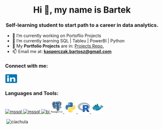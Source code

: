<h1 align="center">Hi 👋, my name is Bartek</h1>
<h3 align="center">Self-learning student to start path to a career in data analytics.</h3>

- 🔭 I’m currently working on Portoflio Projects
- 🌱 I’m currently learning SQL | Tableu | PowerBI | Python
- 🌱 My **Portfolio Projects** are in: [Projects Repo.](https://github.com/Ciachula/Portfolio)
- 📫 Email me at: **kasperczak.bartosz@gmail.com**


<h3 align="left">Connect with me:</h3>
<p align="left">
<a href="https://linkedin.com/in/bartosz-kasperczak-6866231b0" target="blank"><img align="center" src="https://raw.githubusercontent.com/devicons/devicon/master/icons/linkedin/linkedin-original.svg" alt="ciachula" height="30" width="40" /></a>
</p>

<h3 align="left">Languages and Tools:</h3>
<p align="left"> 
<a href="https://powerbi.microsoft.com/en-au/" target="_blank"> <img src="https://www.vectorlogo.zone/logos/microsoft_powerbi/microsoft_powerbi-ar21.svg" alt="mssql" width="60" height="40"/> </a> 
<a href="https://www.microsoft.com/en-us/sql-server" target="_blank"> <img src="https://www.svgrepo.com/show/303229/microsoft-sql-server-logo.svg" alt="mssql" width="40" height="40"/> </a> 
<a href="https://docs.microsoft.com/en-us/office/vba/library-reference/concepts/getting-started-with-vba-in-office" target="_blank"> <img src="https://www.vectorlogo.zone/logos/microsoft_vb/microsoft_vb-ar21.svg" alt="bi" width="60" height="40"/> </a> 
<a href="https://www.postgresql.org" target="_blank"> <img src="https://raw.githubusercontent.com/devicons/devicon/master/icons/postgresql/postgresql-original-wordmark.svg" alt="postgresql" width="40" height="40"/> </a> 
<a href="https://www.python.org" target="_blank"> <img src="https://raw.githubusercontent.com/devicons/devicon/master/icons/python/python-original.svg" alt="python" width="40" height="40"/> </a>
<a href="https://www.r-project.org" target="_blank"> <img src="https://raw.githubusercontent.com/devicons/devicon/master/icons/r/r-original.svg" alt="r" width="40" height="40"/> </a>
<a href="https://www.docker.com" target="_blank"> <img src="https://raw.githubusercontent.com/devicons/devicon/master/icons/docker/docker-original.svg" alt="docker" width="40" height="40"/> </a>
</p>


<p>&nbsp;<img align="center" src="https://github-readme-stats.vercel.app/api?username=ciachula&show_icons=true&locale=en" alt="ciachula" /></p>

<!--
**Ciachula/Ciachula** is a ✨ _special_ ✨ repository because its `README.md` (this file) appears on your GitHub profile.
